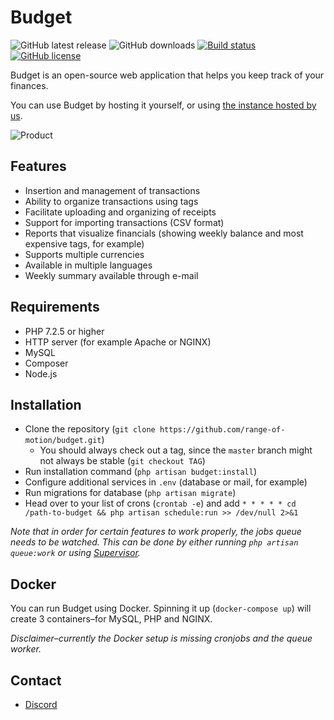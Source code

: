 # Budget

![GitHub latest release](https://img.shields.io/github/v/release/range-of-motion/budget?include_prereleases)
![GitHub downloads](https://img.shields.io/github/downloads/range-of-motion/budget/total)
[![Build status](https://travis-ci.com/range-of-motion/budget.svg?branch=master)](https://travis-ci.com/range-of-motion/budget)
[![GitHub license](https://img.shields.io/github/license/range-of-motion/budget.svg)](https://github.com/range-of-motion/budget/blob/master/LICENSE)

Budget is an open-source web application that helps you keep track of your finances.

You can use Budget by hosting it yourself, or using [the instance hosted by us](https://budget.pixely.me).

![Product](https://user-images.githubusercontent.com/9268822/46098425-a8877300-c1c4-11e8-9293-f43ceb9d6f97.png)

## Features

* Insertion and management of transactions
* Ability to organize transactions using tags
* Facilitate uploading and organizing of receipts
* Support for importing transactions (CSV format)
* Reports that visualize financials (showing weekly balance and most expensive tags, for example)
* Supports multiple currencies
* Available in multiple languages
* Weekly summary available through e-mail

## Requirements

* PHP 7.2.5 or higher
* HTTP server (for example Apache or NGINX)
* MySQL
* Composer
* Node.js

## Installation

* Clone the repository (`git clone https://github.com/range-of-motion/budget.git`)
    * You should always check out a tag, since the `master` branch might not always be stable (`git checkout TAG`)
* Run installation command (`php artisan budget:install`)
* Configure additional services in `.env` (database or mail, for example)
* Run migrations for database (`php artisan migrate`)
* Head over to your list of crons (`crontab -e`) and add `* * * * * cd /path-to-budget && php artisan schedule:run >> /dev/null 2>&1`

*Note that in order for certain features to work properly, the jobs queue needs to be watched. This can be done by either running `php artisan queue:work` or using [Supervisor](https://laravel.com/docs/7.x/queues#supervisor-configuration).*

## Docker

You can run Budget using Docker. Spinning it up (`docker-compose up`) will create 3 containers–for MySQL, PHP and NGINX.

*Disclaimer–currently the Docker setup is missing cronjobs and the queue worker.*

## Contact

* [Discord](https://discord.gg/QFQdvy3)
